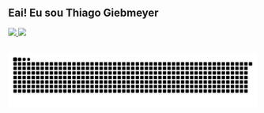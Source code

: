 ## Eai! Eu sou Thiago Giebmeyer
 <div>
  <a href="https://github.com/giebmeyer">
  <img height="180em" src="https://github-readme-stats.vercel.app/api?username=Giebmeyer&show_icons=true&theme=dracula&include_all_commits=true&count_private=true"/>
  <img height="180em" src="https://github-readme-stats.vercel.app/api/top-langs/?username=Giebmeyer&layout=compact&langs_count=7&theme=dracula"/>

</div>
<div style="display: inline_block"><br>
 

  
</div>
 
  ![Snake animation](https://github.com/Giebmeyer/Giebmeyer/blob/output/github-contribution-grid-snake.svg)
</div>
